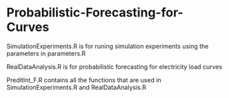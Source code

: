 # Probabilistic-Forecasting-for-Curves

SimulationExperiments.R is for runing simulation experiments using the parameters in parameters.R

RealDataAnalysis.R is for probabilistic forecasting for electricity load curves

PreditInt_F.R contains all the functions that are used in SimulationExperiments.R and RealDataAnalysis.R
